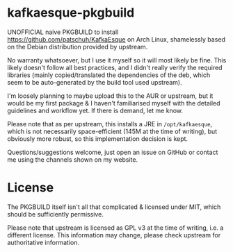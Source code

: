 # kafkaesque-pkgbuild

UNOFFICIAL naive PKGBUILD to install https://github.com/patschuh/KafkaEsque on Arch Linux, shamelessly based on the Debian distribution provided by upstream.

No warranty whatsoever, but I use it myself so it will most likely be fine. This likely doesn't follow all best practices, and I didn't really verify the required libraries (mainly copied/translated the dependencies of the deb, which seem to be auto-generated by the build tool used upstream).

I'm loosely planning to maybe upload this to the AUR or upstream, but it would be my first package & I haven't familiarised myself with the detailed guidelines and workflow yet. If there is demand, let me know.

Please note that as per upstream, this installs a JRE in `/opt/kafkaesque`, which is not necessarily space-efficient (145M at the time of writing), but obviously more robust, so this implementation decision is kept.

Questions/suggestions welcome, just open an issue on GitHub or contact me using the channels shown on my website.

# License
The PKGBUILD itself isn't all that complicated & licensed under MIT, which should be sufficiently permissive.

Please note that upstream is licensed as GPL v3 at the time of writing, i.e. a different license. This information may change, please check upstream for authoritative information.

